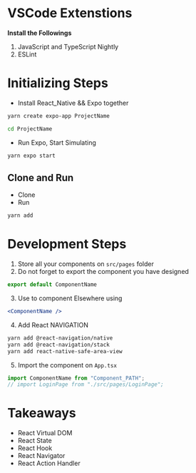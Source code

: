 # VSCode Extenstions
**Install the Followings**
1. JavaScript and TypeScript Nightly
2. ESLint

# Initializing Steps
- Install React_Native && Expo together
```bash
yarn create expo-app ProjectName

cd ProjectName

```

- Run Expo, Start Simulating
```bash 
yarn expo start
```

## Clone and Run
- Clone
- Run 
```bash 
yarn add
```

# Development Steps

1. Store all your components on `src/pages` folder
2. Do not forget to export the component you have designed 

```javascript
export default ComponentName
```

3. Use to component Elsewhere using

```jsx
<ComponentName />
```

4. Add React NAVIGATION

```zsh
yarn add @react-navigation/native
yarn add @react-navigation/stack
yarn add react-native-safe-area-view
```
5. Import the component on `App.tsx`

```typescript
import ComponentName from "Component_PATH";
// import LoginPage from "./src/pages/LoginPage";
```

# Takeaways

- React Virtual DOM
- React State
- React Hook
- React Navigator
- React Action Handler